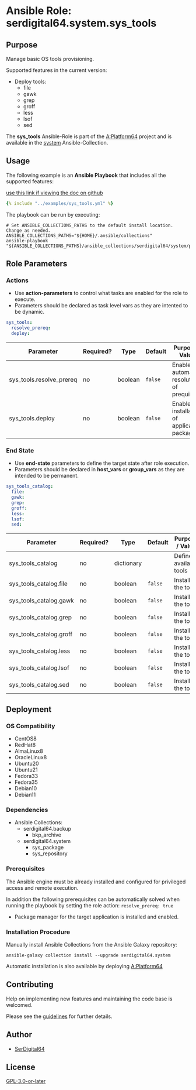 # Ansible Role: serdigital64.system.sys_tools

## Purpose

Manage basic OS tools provisioning.

Supported features in the current version:

- Deploy tools:
  - file
  - gawk
  - grep
  - groff
  - less
  - lsof
  - sed

The **sys_tools** Ansible-Role is part of the [A:Platform64](https://github.com/serdigital64/aplatform64) project and is available in the [system](https://aplatform64.readthedocs.io/en/latest/collections/system) Ansible-Collection.

## Usage

The following example is an **Ansible Playbook** that includes all the supported features:

[use this link if viewing the doc on github](https://github.com/aplatform64/system/blob/main/playbooks/sys_tools.yml)

```yaml
{% include "../examples/sys_tools.yml" %}
```

The playbook can be run by executing:

```shell
# Set ANSIBLE_COLLECTIONS_PATHS to the default install location. Change as needed.
ANSIBLE_COLLECTIONS_PATHS="${HOME}/.ansible/collections"
ansible-playbook "${ANSIBLE_COLLECTIONS_PATHS}/ansible_collections/serdigital64/system/playbooks/sys_tools.yml"
```

## Role Parameters

### Actions

- Use **action-parameters** to control what tasks are enabled for the role to execute.
- Parameters should be declared as task level vars as they are intented to be dynamic.

```yaml
sys_tools:
  resolve_prereq:
  deploy:
```

| Parameter                | Required? | Type    | Default | Purpose / Value                             |
| ------------------------ | --------- | ------- | ------- | ------------------------------------------- |
| sys_tools.resolve_prereq | no        | boolean | `false` | Enable automatic resolution of prequisites  |
| sys_tools.deploy         | no        | boolean | `false` | Enable installation of application packages |

### End State

- Use **end-state** parameters to define the target state after role execution.
- Parameters should be declared in **host_vars** or **group_vars** as they are intended to be permanent.

```yaml
sys_tools_catalog:
  file:
  gawk:
  grep:
  groff:
  less:
  lsof:
  sed:
```

| Parameter               | Required? | Type       | Default | Purpose / Value        |
| ----------------------- | --------- | ---------- | ------- | ---------------------- |
| sys_tools_catalog       | no        | dictionary |         | Define available tools |
| sys_tools_catalog.file  | no        | boolean    | `false` | Install the tool?      |
| sys_tools_catalog.gawk  | no        | boolean    | `false` | Install the tool?      |
| sys_tools_catalog.grep  | no        | boolean    | `false` | Install the tool?      |
| sys_tools_catalog.groff | no        | boolean    | `false` | Install the tool?      |
| sys_tools_catalog.less  | no        | boolean    | `false` | Install the tool?      |
| sys_tools_catalog.lsof  | no        | boolean    | `false` | Install the tool?      |
| sys_tools_catalog.sed   | no        | boolean    | `false` | Install the tool?      |

## Deployment

### OS Compatibility

- CentOS8
- RedHat8
- AlmaLinux8
- OracleLinux8
- Ubuntu20
- Ubuntu21
- Fedora33
- Fedora35
- Debian10
- Debian11

### Dependencies

- Ansible Collections:
  - serdigital64.backup
    - bkp_archive
  - serdigital64.system
    - sys_package
    - sys_repository

### Prerequisites

The Ansible engine must be already installed and configured for privileged access and remote execution.

In addition the following prerequisites can be automatically solved when running the playbook by setting the role action: `resolve_prereq: true`

- Package manager for the target application is installed and enabled.

### Installation Procedure

Manually install Ansible Collections from the Ansible Galaxy repository:

```shell
ansible-galaxy collection install --upgrade serdigital64.system
```

Automatic installation is also available by deploying [A:Platform64](https://aplatform64.readthedocs.io/en/latest/#deployment)

## Contributing

Help on implementing new features and maintaining the code base is welcomed.

Please see the [guidelines](https://aplatform64.readthedocs.io/en/latest/contributing/CONTRIBUTING) for further details.

## Author

- [SerDigital64](https://serdigital64.github.io/)

## License

[GPL-3.0-or-later](https://www.gnu.org/licenses/gpl-3.0.txt)
